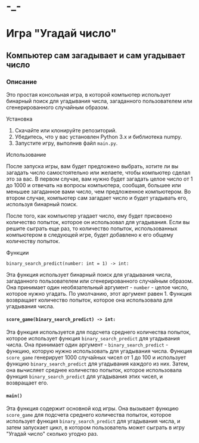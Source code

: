 # -_-
Игра "Угадай число"
=====================

Компьютер сам загадывает и сам угадывает число
----------------------------------------------

### Описание

Это простая консольная игра, в которой компьютер использует бинарный поиск для угадывания числа, загаданного пользователем или сгенерированного случайным образом.

Установка

1. Скачайте или клонируйте репозиторий.
2. Убедитесь, что у вас установлен Python 3.x и библиотека numpy.
3. Запустите игру, выполнив файл `main.py`.

 Использование

После запуска игры, вам будет предложено выбрать, хотите ли вы загадать число самостоятельно или желаете, чтобы компьютер сделал это за вас. В первом случае, вам нужно будет загадать целое число от 1 до 1000 и отвечать на вопросы компьютера, сообщая, большее или меньшее загаданное вами число, чем предложенное компьютером. Во втором случае, компьютер сам загадает число и будет угадывать его, используя бинарный поиск.

После того, как компьютер угадает число, ему будет присвоено количество попыток, которое он использовал для угадывания. Если вы решите сыграть еще раз, то количество попыток, использованных компьютером в следующей игре, будет добавлено к его общему количеству попыток.

Функции

`binary_search_predict(number: int = 1) -> int:`

Эта функция использует бинарный поиск для угадывания числа, загаданного пользователем или сгенерированного случайным образом. Она принимает один необязательный аргумент - `number` - целое число, которое нужно угадать. По умолчанию, этот аргумент равен 1. Функция возвращает количество попыток, которое она использовала для угадывания числа.

#### `score_game(binary_search_predict) -> int:`

Эта функция используется для подсчета среднего количества попыток, которое использует функция `binary_search_predict` для угадывания числа. Она принимает один аргумент - `binary_search_predict` - функцию, которую нужно использовать для угадывания числа. Функция `score_game` генерирует 1000 случайных чисел от 1 до 100 и использует функцию `binary_search_predict` для угадывания каждого из них. Затем, она вычисляет среднее количество попыток, которое использовала функция `binary_search_predict` для угадывания этих чисел, и возвращает его.

#### `main()`

Эта функция содержит основной код игры. Она вызывает функцию `score_game` для подсчета среднего количества попыток, которое использует функция `binary_search_predict` для угадывания числа, и затем запускает цикл, в котором пользователь может сыграть в игру "Угадай число" сколько угодно раз.
